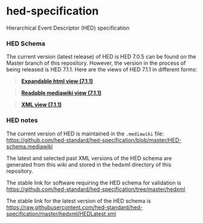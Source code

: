 # hed-specification
Hierarchical Event Descriptor (HED) specification

### HED Schema
The current version (latest release) of HED is HED 7.0.5 can be found on the Master branch of this repository. However,
the version in the process of being released is HED 7.1.1. Here are the views of HED 7.1.1 in different forms:

> [**Expandable html view (7.1.1)**](http://www.hedtags.org/display_hed.html?version=7.1.1)  

> [**Readable mediawiki view (7.1.1)**](https://github.com/VisLab/hed-specification/blob/master/HED-schema.mediawiki)

> [**XML view (7.1.1)**](https://github.com/VisLab/hed-specification/blob/master/hedxml/HED7.1.1.xml)  

### HED notes
The current version of HED is maintained in the `.mediawiki` file:
https://github.com/hed-standard/hed-specification/blob/master/HED-schema.mediawiki
 
The latest and selected past XML versions of the HED schema are generated
from this wiki and stored in the hedxml directory of this repository. 

The stable link for software requiring the HED schema for validation is
https://github.com/hed-standard/hed-specification/tree/master/hedxml

The stable link for the latest version of the HED schema is
https://raw.githubusercontent.com/hed-standard/hed-specification/master/hedxml/HEDLatest.xml
